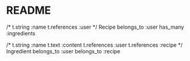 # README
/*
t.string :name
t.references :user
*/
Recipe
    belongs_to :user
    has_many :ingredients

/*
t.string :name
t.text :content
t.references :user
t.references :recipe
*/
Ingredient
    belongs_to :user
    belongs_to :recipe